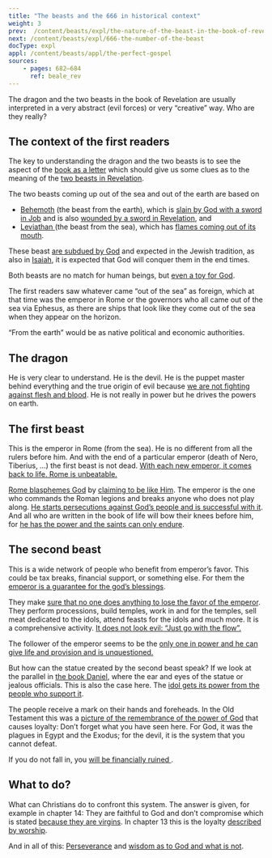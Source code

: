 ```yaml
---
title: "The beasts and the 666 in historical context"
weight: 3
prev:  /content/beasts/expl/the-nature-of-the-beast-in-the-book-of-revelation
next: /content/beasts/expl/666-the-number-of-the-beast
docType: expl
appl: /content/beasts/appl/the-perfect-gospel
sources: 
    - pages: 682–684
      ref: beale_rev
---
```


The dragon and the two beasts in the book of Revelation are usually interpreted in a very abstract (evil forces) or very “creative” way. Who are they really?

## The context of the first readers

<a name="2f6a"></a>
The key to understanding the dragon and the two beasts is to see the aspect of the [book as a letter](/background/literature/expl/the-book-of-revelation-how-to-read-it) which should give us some clues as to the meaning of the [two beasts in Revelation](https://www.bibleserver.com/NIV/Revelation13).

The two beasts coming up out of the sea and out of the earth are based on

- [Behemoth](https://www.bibleserver.com/NIV/Job40:15-24) (the beast from the earth), which is [slain by God with a sword in Job](https://www.bibleserver.com/NIV/Job40%3A19) and is also [wounded by a sword in Revelation](https://www.bibleserver.com/NIV/Revelation13%3A14), and
- [Leviathan ](https://www.bibleserver.com/NIV/Job41)(the beast from the sea), which has [flames coming out of its mouth](https://www.bibleserver.com/NIV/Job41%3A19).

These beast [are subdued by God](https://www.bibleserver.com/NIV/Job7%3A12) and expected in the Jewish tradition, as also in [Isaiah](https://www.bibleserver.com/NIV/Isaiah27%3A1), it is expected that God will conquer them in the end times.

Both beasts are no match for human beings, but [even a toy for God](https://www.bibleserver.com/NIV/Psalm104%3A26).

The first readers saw whatever came “out of the sea” as foreign, which at that time was the emperor in Rome or the governors who all came out of the sea via Ephesus, as there are ships that look like they come out of the sea when they appear on the horizon.

“From the earth” would be as native political and economic authorities.

## The dragon

<a name="bb06"></a>
He is very clear to understand. He is the devil. He is the puppet master behind everything and the true origin of evil because [we are not fighting against flesh and blood](https://www.bibleserver.com/NIV/Ephesians6%3A12). He is not really in power but he drives the powers on earth.

## The first beast

<a name="1c08"></a>
This is the emperor in Rome (from the sea). He is no different from all the rulers before him. And with the end of a particular emperor (death of Nero, Tiberius, …) the first beast is not dead. [With each new emperor, it comes back to life. Rome is unbeatable.](https://www.bibleserver.com/NIV/Revelation13%3A3-4)

[Rome blasphemes God](https://www.bibleserver.com/NIV/Revelation13%3A4-6) by [claiming to be like Him](/background/history/expl/pax-romana-key-to-understand-the-book-of-revelation). The emperor is the one who commands the Roman legions and breaks anyone who does not play along. [He starts persecutions against God’s people and is successful with it](https://www.bibleserver.com/NIV/Revelation13%3A7-8). And all who are written in the book of life will bow their knees before him, for [he has the power and the saints can only endure](https://www.bibleserver.com/NIV/Revelation13%3A10).

## The second beast

<a name="2f0d"></a>
This is a wide network of people who benefit from emperor’s favor. This could be tax breaks, financial support, or something else. For them the [emperor is a guarantee for the god’s blessings](/background/history/expl/pax-romana-key-to-understand-the-book-of-revelation).

They make [sure that no one does anything to lose the favor of the emperor](https://www.bibleserver.com/NIV/Revelation13%3A12). They perform processions, build temples, work in and for the temples, sell meat dedicated to the idols, attend feasts for the idols and much more. It is a comprehensive activity. [It does not look evil: “Just go with the flow”.](https://www.bibleserver.com/NIV/Revelation13%3A11)

The follower of the emperor seems to be the [only one in power and he can give life and provision and is unquestioned.](https://www.bibleserver.com/NIV/Revelation13%3A13-14)

But how can the statue created by the second beast speak? If we look at the parallel in [the book Daniel](https://www.bibleserver.com/NIV/Daniel3%3A4-12), where the ear and eyes of the statue or jealous officials. This is also the case here. The [idol gets its power from the people who support it](https://www.bibleserver.com/NIV/Revelation13%3A15).

The people receive a mark on their hands and foreheads. In the Old Testament this was a [picture of the remembrance of the power of God](https://www.bibleserver.com/NIV/Exodus13%3A16) that causes loyalty: Don’t forget what you have seen here. For God, it was the plagues in Egypt and the Exodus; for the devil, it is the system that you cannot defeat.

If you do not fall in, you [will be financially ruined ](https://www.bibleserver.com/NIV/Revelation13%3A16-17).

## What to do?

<a name="0a91"></a>
What can Christians do to confront this system. The answer is given, for example in chapter 14: They are faithful to God and don’t compromise which is stated [because they are virgins](https://www.bibleserver.com/NIV/Revelation14%3A4). In chapter 13 this is the loyalty [described by worship](https://www.bibleserver.com/NIV/Revelation13%3A8).

And in all of this: [Perseverance](https://www.bibleserver.com/NIV/Revelation13%3A10) and [wisdom as to God and what is not](https://www.bibleserver.com/NIV/Revelation13%3A18).
